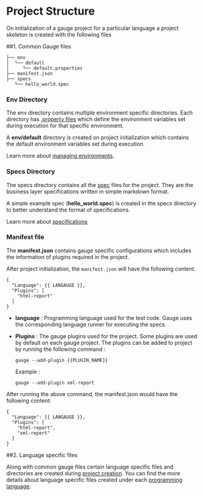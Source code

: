 # Project Structure

On initialization of a gauge project for a particular language a project skeleton is created with the following files

##1. Common Gauge files

````
├── env
│  └── default
│     └── default.properties
├── manifest.json
├── specs
   └── hello_world.spec
````
### Env Directory
The env directory contains multiple environment specific directories. Each directory has  [.property files](https://en.wikipedia.org/wiki/.properties) which define the environment variables set during execution for that specific environment.

A **env/default** directory is created on project initialization which contains the default environment variables set during execution.

Learn more about [managing environments](../managing_environments/README.md).

### Specs Directory

The specs directory contains all the [spec](../specifications/README.md) files for the project. They are the business layer specifications written in simple markdown format.

A simple example spec (**hello_world.spec**)  is created in the specs directory to better understand the format of specifications.

Learn more about [specifications](../specifications/README.md)

### Manifest file
The **manifest.json** contains gauge specific configurations which includes the information of plugins required in the project.

After project initialization, the `manifest.json` will have the following content.

```
{
  "Language": {{ LANGAUGE }},
  "Plugins": [
    "html-report"
  ]
}
```

* **language** : Programming language used for the test code. Gauge uses the corresponding language runner for executing the specs.

* **Plugins** : The gauge plugins used for the project. Some plugins are used by default on each gauge project. The plugins can be added to project by running the following command :
    ```
    gauge --add-plugin {{PLUGIN_NAME}}

    ```
    Example :
    ```
    gauge --add-plugin xml-report
    ```


After running the above command, the manifest.json would have the following content:
```
{
  "Language": {{ LANGAUGE }},
  "Plugins": [
    "html-report",
    "xml-report"
  ]
}
```

##2. Language specific files

Along with common gauge files certain language specific files and directories are created during [project creation](creating_a_gauge_project.md). You can find the more details about language specific files created under each [programming language](../test_code/README.md).
